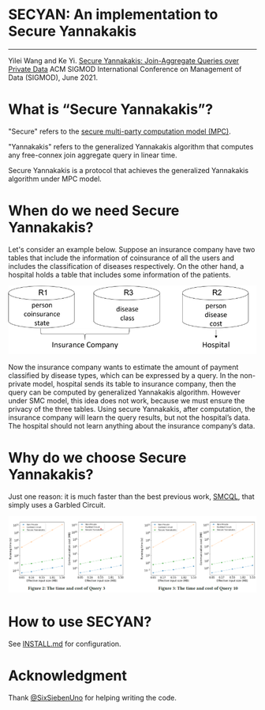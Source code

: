 # SECYAN: An implementation to Secure Yannakakis 
--------------------------------------------------------------------------------

Yilei Wang and Ke Yi. [Secure Yannakakis: Join-Aggregate Queries over Private Data](https://www.cse.ust.hk/~yike/SecureYannakakis.pdf) ACM SIGMOD International Conference on Management of Data (SIGMOD), June 2021.

# What is “Secure Yannakakis”?
"Secure" refers to the [secure multi-party computation model (MPC)](https://en.wikipedia.org/wiki/Secure_multi-party_computation). 

"Yannakakis" refers to the generalized Yannakakis algorithm that computes any free-connex join aggregate query in linear time. 

Secure Yannakakis is a protocol that achieves the generalized Yannakakis algorithm under MPC model. 

# When do we need Secure Yannakakis?
Let's consider an example below. Suppose an insurance company have two tables that include the information of coinsurance of all the users and includes the classification of diseases respectively. On the other hand, a hospital holds a table that includes some information of the patients.

![Example](example.png)

Now the insurance company wants to estimate the amount of payment classified by disease types, which can be expressed by a query. In the non-private model, hospital sends its table to insurance company, then the query can be computed by generalized Yannakakis algorithm. 
However under SMC model, this idea does not work, because we must ensure the privacy of the three tables. Using secure Yannakakis, after computation, the insurance company will learn the query results, but not the hospital’s data. The hospital should not learn anything about the insurance company’s data.




# Why do we choose Secure Yannakakis?
Just one reason: it is much faster than the best previous work, [SMCQL](https://arxiv.org/abs/1606.06808), that simply uses a Garbled Circuit.

![Experiment Result](exp.png)

# How to use SECYAN?
See [INSTALL.md](INSTALL.md) for configuration.

# Acknowledgment
Thank [@SixSiebenUno](https://github.com/SixSiebenUno) for helping writing the code.
